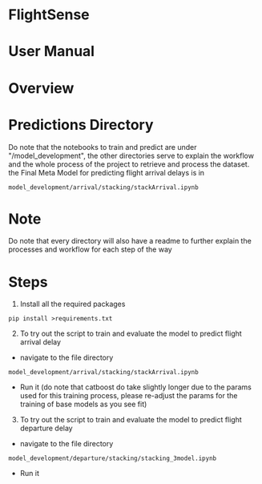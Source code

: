 # FlightSense

# User Manual

# Overview

# Predictions Directory
Do note that the notebooks to train and predict are under "/model_development", the other directories serve to explain the workflow and the whole process of the project to retrieve and process the dataset.  
the Final Meta Model for predicting flight arrival delays is in  
```
model_development/arrival/stacking/stackArrival.ipynb
```

# Note
Do note that every directory will also have a readme to further explain the processes and workflow for each step of the way

# Steps
1) Install all the required packages 
```
pip install >requirements.txt
```   
2) To try out the script to train and evaluate the model to predict flight arrival delay
- navigate to the file directory 
```
model_development/arrival/stacking/stackArrival.ipynb
```

- Run it (do note that catboost do take slightly longer due to the params used for this training process, please re-adjust the params for the training of base models as you see fit)  

3) To try out the script to train and evaluate the model to predict flight departure delay
- navigate to the file directory 
```
model_development/departure/stacking/stacking_3model.ipynb
```

- Run it